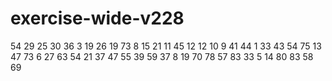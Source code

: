 # exercise-wide-v228
54
29
25
30
36
3
19
26
19
73
8
15
21
11
45
12
12
10
9
41
44
1
33
43
54
75
13
47
73
6
27
63
54
21
37
47
55
39
59
37
8
19
70
78
57
83
33
5
14
80
83
58
69
